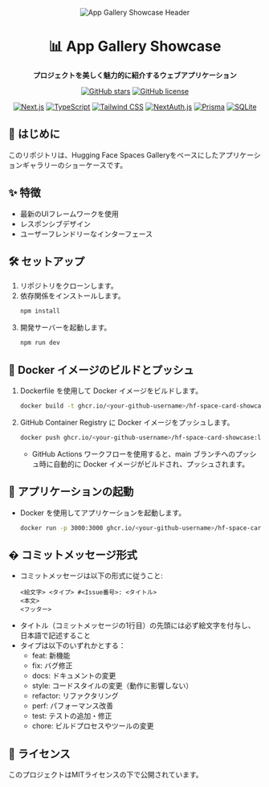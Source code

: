 <div align="center">

![App Gallery Showcase Header](https://github.com/user-attachments/assets/24a2edc1-dc5e-4dda-8d1a-638ab29aede7)

# 📊 App Gallery Showcase

**プロジェクトを美しく魅力的に紹介するウェブアプリケーション**

[![GitHub stars](https://img.shields.io/github/stars/Sunwood-ai-labs/hf-space-card-showcase?style=social)](https://github.com/Sunwood-ai-labs/hf-space-card-showcase)
[![GitHub license](https://img.shields.io/github/license/Sunwood-ai-labs/hf-space-card-showcase)](https://github.com/Sunwood-ai-labs/hf-space-card-showcase/blob/main/LICENSE)

[![Next.js](https://img.shields.io/badge/Next.js-000000?style=for-the-badge&logo=nextdotjs&logoColor=white)](https://nextjs.org/)
[![TypeScript](https://img.shields.io/badge/TypeScript-3178C6?style=for-the-badge&logo=typescript&logoColor=white)](https://www.typescriptlang.org/)
[![Tailwind CSS](https://img.shields.io/badge/Tailwind_CSS-38B2AC?style=for-the-badge&logo=tailwind-css&logoColor=white)](https://tailwindcss.com/)
[![NextAuth.js](https://img.shields.io/badge/NextAuth.js-000000?style=for-the-badge&logo=nextdotjs&logoColor=white)](https://next-auth.js.org/)
[![Prisma](https://img.shields.io/badge/Prisma-2D3748?style=for-the-badge&logo=prisma&logoColor=white)](https://www.prisma.io/)
[![SQLite](https://img.shields.io/badge/SQLite-003B57?style=for-the-badge&logo=sqlite&logoColor=white)](https://www.sqlite.org/)

</div>

## 📖 はじめに
このリポジトリは、Hugging Face Spaces Galleryをベースにしたアプリケーションギャラリーのショーケースです。

## ✨ 特徴
- 最新のUIフレームワークを使用
- レスポンシブデザイン
- ユーザーフレンドリーなインターフェース

## 🛠️ セットアップ
1. リポジトリをクローンします。
2. 依存関係をインストールします。
   ```bash
   npm install
   ```
3. 開発サーバーを起動します。
   ```bash
   npm run dev
   ```

## 🐳 Docker イメージのビルドとプッシュ
1.  Dockerfile を使用して Docker イメージをビルドします。
    ```bash
    docker build -t ghcr.io/<your-github-username>/hf-space-card-showcase:latest .
    ```
2.  GitHub Container Registry に Docker イメージをプッシュします。
    ```bash
    docker push ghcr.io/<your-github-username>/hf-space-card-showcase:latest
    ```
    - GitHub Actions ワークフローを使用すると、main ブランチへのプッシュ時に自動的に Docker イメージがビルドされ、プッシュされます。

## 🚀 アプリケーションの起動
- Docker を使用してアプリケーションを起動します。
    ```bash
    docker run -p 3000:3000 ghcr.io/<your-github-username>/hf-space-card-showcase:latest
    ```

## � コミットメッセージ形式
- コミットメッセージは以下の形式に従うこと:
  ```
  <絵文字> <タイプ> #<Issue番号>: <タイトル>
  <本文>
  <フッター>
  ```
- タイトル（コミットメッセージの1行目）の先頭には必ず絵文字を付与し、日本語で記述すること  
- タイプは以下のいずれかとする：
  - feat: 新機能  
  - fix: バグ修正  
  - docs: ドキュメントの変更  
  - style: コードスタイルの変更（動作に影響しない）  
  - refactor: リファクタリング  
  - perf: パフォーマンス改善  
  - test: テストの追加・修正  
  - chore: ビルドプロセスやツールの変更

## 📜 ライセンス
このプロジェクトはMITライセンスの下で公開されています。
